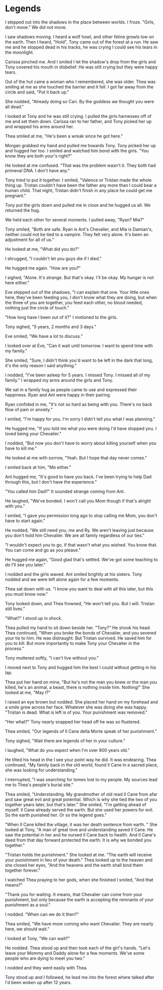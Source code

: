 # Legends

I stepped out into the shadows in the place between worlds.  I froze.  "Girls, don't move."  We did not move. 

I saw shadows moving.  I heard a wolf howl, and other feline growls low on the earth.  Then I heard, "Hold",  Tony came out of the forest at a run.  He saw me and he stopped dead in his tracks, he was crying I could see his tears in the moonlight.

Carissa pinched me.  And I smiled I let the shadow's drop from the girls and Tony covered his mouth in disbelief.  He was still crying but they were happy tears.

Out of the hut came a woman who I remembered, she was older.  Thea was smiling at me as she touched the barrier and it fell.  I got far away from the circle and said, "Put it back up."  

She nodded, "Already doing so Cari.  By the goddess we thought you were all dead."

I looked at Tony and he was still crying.  I pulled the girls harnesses off of me and set them down.  Carissa ran to her father, and Tony picked her up and wrapped his arms around her.  

Thea smiled at me, "He's been a wreak since he got here."

Morgan grabbed my hand and pulled me towards Tony.  Tony picked her up and hugged her too.  I smiled and watched him bond with the girls.  "You know they are both your's right?"

He looked at me confused.  "That was the problem wasn't it.  They both had primeval DNA.  I don't have any."  

Tony tried to put it together.  I smiled, "Valence or Tristan made the whole thing up.  Tristan couldn't have been the father any more than I could bear a human child.  That night, Tristan didn't finish in any place he could get me pregnant."

Tony put the girls down and pulled me in close and he hugged us all.  We returned the hug.   

We held each other for several moments.  I pulled away, "Ryan?  Mia?"

Tony smiled, "Both are safe.  Ryan is Ant's Chevalier, and Mia is Damian's, neither could not be tied to a vampire.  They felt very alone.  It's been an adjustment for all of us."

He looked at me, "What did you do?"

I shrugged, "I couldn't let you guys die if I died."

He hugged me again.  "How are you?"

I sighed, "Alone.  It's strange.  But that's okay.  I'll be okay.  My hunger is not here either."

Eve stepped out of the shadows, "I can explain that one.  Your little ones here, they've been feeding you, I don't know what they are doing, but when the three of you are together, you feed each other, no blood needed, nothing just the circle of touch."

"How long have I been out of it?"  I motioned to the girls.

Tony sighed, "5 years, 2 months and 3 days."

Eve smiled, "We have a lot to discuss."

I looked over at Eve, "Can it wait until tomorrow.  I want to spend time with my family."

She smiled, "Sure, I didn't think you'd want to be left in the dark that long, it's the only reason I said anything."

I nodded, "I've been asleep for 5 years.  I missed Tony. I missed all of my family."  I wrapped my arms around the girls and Tony.  

We sat in a family hug as people came to use and expressed their happiness.  Ryan and Ant were happy in their pairing. 

Ryan confided in me, "It's not so hard as being with you.  There's no back flow of pain or anxiety."  

I smiled, "I'm happy for you.  I'm sorry I didn't tell you what I was planning."

He hugged me, "If you told me what you were doing I'd have stopped you.  I loved being your Chevalier."

I nodded, "But now you don't have to worry about killing yourself when you have to kill me."

He looked at me with sorrow, "Yeah.  But I hope that day never comes."

I smiled back at him, "Me either."

Ant hugged me, "It's good to have you back.  I've been trying to help Dad through this, but I don't have the experience."

"You called him Dad?"  It sounded strange coming from Ant.

He laughed, "We've bonded.  I won't call you Mom though if that's alright with you."

I smiled, "I gave you permission long ago to stop calling me Mom, you don't have to start again."  

He nodded, "We still need you, me and Ry.  We aren't leaving just because you don't hold him Chevalier.  We are all family regardless of our ties."

"I wouldn't expect you to go, if that wasn't what you wished. You know that.  You can come and go as you please."

He hugged me again, "Good glad that's settled.  We've got some teaching to do I'll see you later."

I nodded and the girls waved.  Ant smiled brightly at his sisters.  Tony nodded and we were left alone again for a few moments.

Thea sat down with us.  "I know you want to deal with all this later, but this you must know now."

Tony looked down, and Thea frowned, "He won't tell you.  But I will.  Tristan still lives."

"What?" I stood up in shock.

Thea pulled my hand to sit down beside her.  "Tony?"  He shook his head.  Thea continued, "When you broke the bonds of Chevalier, and you severed your tie to him.  He was distraught.  But Tristan survived.  He saved him for you to kill.  But more importantly to make Tony your Chevalier in the process."

Tony muttered softly, "I can't live without you."

I moved next to Tony and hugged him the best I could without getting in his lap.

Thea put her hand on mine, "But he's not the man you knew or the man you killed, he's an animal, a beast, there is nothing inside him.  Nothing!"  She looked at me, "May I?"

I raised an eye brown but nodded.  She placed her hand on my forehead and a smile grew across her face.  Whatever she was doing she was happy.  "Tristan is dead.  What is left is of you.  Your punishment was removed."

"Her what?"  Tony nearly snapped her head off he was so flustered.

Thea smiled, "Our legends of Il Cane della Morte speak of her punishment."

Tony sighed, "Wait there are legends of her in your culture."

I laughed, "What do you expect when I'm over 800 years old."

He tilted his head in the I see your point way he did.  It was endearing.  Thea continued, "My family back in the old world, found Il Cane in a sacred place, she was looking for understanding."

I interrupted, "I was searching for tomes lost to my people.  My sources lead me to Thea's people's burial site."

Thea smiled, "Understanding.  My grandmother of old read Il Cane from afar and saw great evil and great potential.  Which is why she tied the two of you together years later, but that's later."  She smiled, "I'm getting ahead of myself.  Il Cane already served the earth.  But she used her powers for evil.  So the earth punished her.  Or so the legend goes."  

"When Il Cane killed the village, it was her death sentence from earth. "  She looked at Tony, "A man of great love and understanding saved Il Cane.  He saw the potential in her and he nursed Il Cane back to health.   And Il Cane's deed from that day forward protected the earth.  It is why we bonded you together."

"Tristan holds the punishment."  She looked at me.  "The earth will receive your punishment in lieu of your death."  Thea looked up to the heaven and she closed her eyes, "And the heavens and the earth shall bind them together forever."

I watched Thea praying to her gods, when she finished I smiled, "And that means?"

"Thank you for waiting.  It means, that Chevalier can come from your punishment, but only because the earth is accepting the remnants of your punishment as a soul."

I nodded.  "When can we do it then?"

Thea smiled, "We have more coming who want Chevalier.  They are nearly here, we should wait."

I looked at Tony, "We can wait?"

He nodded.  Thea stood up and then took each of the girl's hands.  "Let's leave your Mommy and Daddy alone for a few moments.  We've some people who are dying to meet you two."

I nodded and they went easily with Thea.  

Tony stood up and I followed, he lead me into the forest where talked after I'd been woken up after 12 years.

